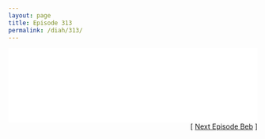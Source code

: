 ```yaml
---
layout: page
title: Episode 313
permalink: /diah/313/
---
```


<iframe allowfullscreen="true" frameborder="0" style="width:100%;" marginheight="0" marginwidth="0" mozallowfullscreen="true" scrolling="NO" src="//gdriveplayer.us/embed2.php?link=%252Fjwj0Fnw9qG1KHK6slpevQhZmVGza%252Faw5a5OddbHcUxuGEUpl8ESr8DwqutU0FYwSvy%252BfzYj5THYSBmjuXe1roJFCaAvQgvEWiXTSbfb0%252F1TNlHmHv0cSRPSUHXr3HrFxjEN%252BmUwasuIN4WgsYRFLk8XiI06%252B8WBvCotIf%252FOJDGhy8JdnrhMX5R4J9zj2BLQeWM%252FWn%252BdKZilnABNNI7eLO&amp;no_adult=yes" webkitallowfullscreen="true"></iframe>

<div align="right">[ <a href="/diah/314/">Next Episode Beb</a> ]</div>

